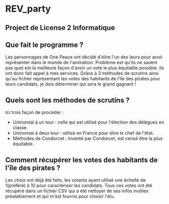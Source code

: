 # REV_party
## Project de License 2 Informatique
## Que fait le programme ?
Les personnages de One Peace ont décidé d'élire l'un des leurs pour avoir représenter dans le monde de l'animation.
Problème est qu'ils ne savent pas quel est la meilleure façon d'avoir un vote le plus équitable possible.
Ils ont donc fait appel à mes services.
Grâce à 3 méthodes de scrutins ainsi qu'au fichier représentant les votes des habitants de l'île des pirates pour leurs candidats, je dois déterminer qui sera le grand gagnant !

## Quels sont les méthodes de scrutins ?
Ici trois façon de procéder :
* Uninomial à un tour : celle qui est utilisé pour l'élection des délégues en classe.  
* Uninomial à deux tour : utilisé en France pour élire le chef de l'état.
* Méthodes de Condorcet : inventé par Condorcet, est censé être la plus équitable.

## Comment récupérer les votes des habitants de l'île des pirates ?
Les choix ont déjà été faits, les votants ayant utilisé une échelle de 1(préféré) à 10 pour caractériser les candidats.
Tous ces votes ont été récupéré dans un fichier CSV qui a été nettoyer de ses infos inutiles préalablement et qui m'est fournis pour choisir l'élu.
